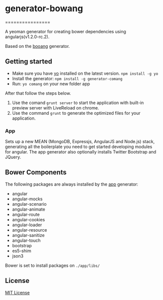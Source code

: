 # generator-bowang
================

A yeoman generator for creating bower dependencies using angularjs(v1.2.0-rc.2).

Based on the [booang](https://github.com/diegovallarta/generator-booang) generator.

## Getting started
- Make sure you have [yo](https://github.com/yeoman/yo) installed on the latest version.
    `npm install -g yo`
- Install the generator: `npm install -g generator-comang`
- Run: `yo comang` on your new folder app

After that follow the steps below.

1. Use the comand `grunt server` to start the application with built-in preview server with LiveReload on chrome. 
2. Use the command <code>grunt</code> to generate the optimized files for your application.


### App
Sets up a new MEAN (MongoDB, Expressjs, AngularJS and Node.js) stack, generating all the boilerplate you need to get started developing modules for angular. The app generator also optionally installs Twitter Bootstrap and JQuery.

## Bower Components

The following packages are always installed by the [app](#app) generator:

* angular
* angular-mocks
* angular-scenario
* angular-animate
* angular-route
* angular-cookies
* angular-loader
* angular-resource
* angular-sanitize
* angular-touch
* bootstrap
* es5-shim
* json3

Bower is set to install packages on `./app/libs/`

## License
[MIT License](http://en.wikipedia.org/wiki/MIT_License)